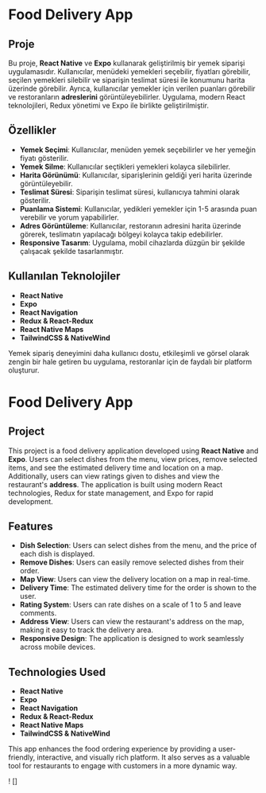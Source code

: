 # Food Delivery App

## Proje 
Bu proje, **React Native** ve **Expo** kullanarak geliştirilmiş bir yemek siparişi uygulamasıdır. Kullanıcılar, menüdeki yemekleri seçebilir, fiyatları görebilir, seçilen yemekleri silebilir ve siparişin teslimat süresi ile konumunu harita üzerinde görebilir. Ayrıca, kullanıcılar yemekler için verilen puanları görebilir ve restoranların **adreslerini** görüntüleyebilirler. Uygulama, modern React teknolojileri, Redux yönetimi ve Expo ile birlikte geliştirilmiştir.

## Özellikler
- **Yemek Seçimi**: Kullanıcılar, menüden yemek seçebilirler ve her yemeğin fiyatı gösterilir.
- **Yemek Silme**: Kullanıcılar seçtikleri yemekleri kolayca silebilirler.
- **Harita Görünümü**: Kullanıcılar, siparişlerinin geldiği yeri harita üzerinde görüntüleyebilir.
- **Teslimat Süresi**: Siparişin teslimat süresi, kullanıcıya tahmini olarak gösterilir.
- **Puanlama Sistemi**: Kullanıcılar, yedikleri yemekler için 1-5 arasında puan verebilir ve yorum yapabilirler.
- **Adres Görüntüleme**: Kullanıcılar, restoranın adresini harita üzerinde görerek, teslimatın yapılacağı bölgeyi kolayca takip edebilirler.
- **Responsive Tasarım**: Uygulama, mobil cihazlarda düzgün bir şekilde çalışacak şekilde tasarlanmıştır.

## Kullanılan Teknolojiler
- **React Native**
- **Expo**
- **React Navigation**
- **Redux & React-Redux**
- **React Native Maps**
- **TailwindCSS & NativeWind**

Yemek sipariş deneyimini daha kullanıcı dostu, etkileşimli ve görsel olarak zengin bir hale getiren bu uygulama, restoranlar için de faydalı bir platform oluşturur.


# Food Delivery App

## Project
This project is a food delivery application developed using **React Native** and **Expo**. Users can select dishes from the menu, view prices, remove selected items, and see the estimated delivery time and location on a map. Additionally, users can view ratings given to dishes and view the restaurant's **address**. The application is built using modern React technologies, Redux for state management, and Expo for rapid development.

## Features
- **Dish Selection**: Users can select dishes from the menu, and the price of each dish is displayed.
- **Remove Dishes**: Users can easily remove selected dishes from their order.
- **Map View**: Users can view the delivery location on a map in real-time.
- **Delivery Time**: The estimated delivery time for the order is shown to the user.
- **Rating System**: Users can rate dishes on a scale of 1 to 5 and leave comments.
- **Address View**: Users can view the restaurant's address on the map, making it easy to track the delivery area.
- **Responsive Design**: The application is designed to work seamlessly across mobile devices.

## Technologies Used
- **React Native**
- **Expo**
- **React Navigation**
- **Redux & React-Redux**
- **React Native Maps**
- **TailwindCSS & NativeWind**

This app enhances the food ordering experience by providing a user-friendly, interactive, and visually rich platform. It also serves as a valuable tool for restaurants to engage with customers in a more dynamic way.

! [] 
